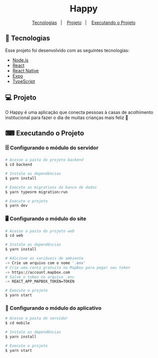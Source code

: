<h1 align="center">
    Happy
</h1>

<p align="center">
  <a href="#-tecnologias">Tecnologias</a>&nbsp;&nbsp;&nbsp;|&nbsp;&nbsp;&nbsp;
  <a href="#-projeto">Projeto</a>&nbsp;&nbsp;&nbsp;|&nbsp;&nbsp;&nbsp;
  <a href="#-executando-projeto">Executando o Projeto</a>
</p>

## 🚀 Tecnologias

Esse projeto foi desenvolvido com as seguintes tecnologias:

- [Node.js](https://nodejs.org/en/)
- [React](https://reactjs.org)
- [React Native](https://facebook.github.io/react-native/)
- [Expo](https://expo.io/)
- [TypeScript](https://www.typescriptlang.org/)

## 💻 Projeto

O Happy é uma aplicação que conecta pessoas à casas de acolhimento institucional para fazer o dia de muitas crianças mais feliz 💜

## ⌨ Executando o Projeto

### 🗄️ Configurando o módulo do servidor

```bash
# Acesse a pasta do projeto backend
$ cd backend

# Instale as dependências
$ yarn install

# Execute as migrations do banco de dados
$ yarn typeorm migration:run

# Execute o projeto
$ yarn dev
```

### 🖥️ Configurando o módulo do site

```bash
# Acesse a pasta do projeto web
$ cd web

# Instale as dependências
$ yarn install

# Adicione as variáveis de ambiente
-> Crie um arquivo com o nome '.env'
# Crie uma conta gratuita no MapBox para pegar seu token
-> https://account.mapbox.com
# Salve o token no arquivo .env
-> REACT_APP_MAPBOX_TOKEN=TOKEN

# Execute o projeto
$ yarn start
```

### 📱 Configurando o módulo do aplicativo

```bash
# Acesse a pasta do servidor
$ cd mobile

# Instale as dependências
$ yarn install

# Execute o projeto
$ yarn start
```
